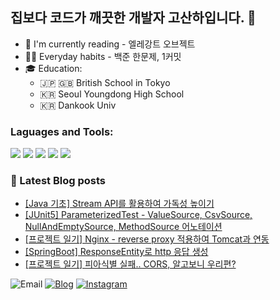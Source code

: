 ## 집보다 코드가 깨끗한 개발자 고산하입니다. 👋
- 📖 I'm currently reading - 엘레강트 오브젝트
- 🏃‍♂️ Everyday habits - 백준 한문제, 1커밋
- 🎓 Education: 
    - 🇯🇵 🇬🇧 British School in Tokyo
    - 🇰🇷 Seoul Youngdong High School
    - 🇰🇷 Dankook Univ


### Laguages and Tools:


<img src="https://img.shields.io/badge/Java-007396?style=flat-square&logo=Java&logoColor=white"/> <img src="https://img.shields.io/badge/Spring Boot-6DB33F?style=flat-square&logo=Spring Boot&logoColor=white"/> <img src="https://img.shields.io/badge/JUnit5-25A162?style=flat-square&logo=JUnit5&logoColor=white"/> <img src="https://img.shields.io/badge/MySQL-4479A1?style=flat-square&logo=MySQL&logoColor=white"/> <img src="https://img.shields.io/badge/Git-F05032?style=flat-square&logo=Git&logoColor=white"/>


### 📕  Latest Blog posts
<!-- BLOG-POST-LIST:START -->
- [[Java 기초] Stream API를 활용하여 가독성 높이기](https://headf1rst.github.io/java/javaStudy-18/)
- [[JUnit5] ParameterizedTest - ValueSource, CsvSource, NullAndEmptySource, MethodSource 어노테이션](https://headf1rst.github.io/spring/parameterized/)
- [[프로젝트 일기] Nginx - reverse proxy 적용하여 Tomcat과 연동](https://headf1rst.github.io/infra/nginx/)
- [[SpringBoot] ResponseEntity로 http 응답 생성](https://headf1rst.github.io/spring/response-entity/)
- [[프로젝트 일기] 피아식별 실패.. CORS, 알고보니 우리편?](https://headf1rst.github.io/spring/cors/)
<!-- BLOG-POST-LIST:END -->

![Email](https://img.shields.io/badge/sanha0498@gmail.com-red?logo=gmail&logoColor=fff) [![Blog](https://img.shields.io/badge/TIL-https://headf1rst.github.io/TIL/-%23333?labelColor=%23aaa)](https://headf1rst.github.io/TIL/) [![Instagram](https://img.shields.io/badge/instagram-E4405F?style=flat-square&logo=instagram&logoColor=white)](https://www.instagram.com/sanha.io)

[website]: https://headf1rst.github.io/TIL/
[instagram]: https://www.instagram.com/sanha.io
[email]: sanha0498@gmail.com
